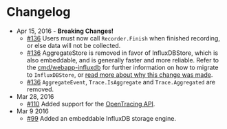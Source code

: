 # Changelog

- Apr 15, 2016 - **Breaking Changes!**
  - [#136](https://github.com/sourcegraph/appdash/pull/136) Users must now call `Recorder.Finish` when finished recording, or else data    will not be collected.
  - [#136](https://github.com/sourcegraph/appdash/pull/136) AggregateStore is removed in favor of InfluxDBStore, which is also embeddable, and is generally faster and more reliable. Refer to the [cmd/webapp-influxdb](https://github.com/sourcegraph/appdash/blob/master/examples/cmd/webapp-influxdb/main.go#L50) for further information on how to migrate to `InfluxDBStore`, or [read more about why this change was made](https://github.com/sourcegraph/appdash/issues/137).
  - [#136](https://github.com/sourcegraph/appdash/issues/136) `AggregateEvent`, `Trace.IsAggregate` and `Trace.Aggregated` are removed.
- Mar 28, 2016
  - [#110](https://github.com/sourcegraph/appdash/pull/110) Added support for the [OpenTracing API](http://opentracing.io/).
- Mar 9 2016
  - [#99](https://github.com/sourcegraph/appdash/pull/99) Added an embeddable InfluxDB storage engine.
